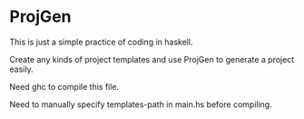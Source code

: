 # ProjGen

This is just a simple practice of coding in haskell.

Create any kinds of project templates and use ProjGen to generate a project easily.

Need ghc to compile this file.

Need to manually specify templates-path in main.hs before compiling.
